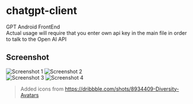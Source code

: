 # chatgpt-client
GPT Android FrontEnd  
Actual usage will require that you enter own api key in the main file in order to talk to the Open AI API 

## Screenshot  

![Screenshot 1](Screenshot_20230602_224035.png)
![Screenshot 2](Screenshot_20230602_224044.png)  
![Screenshot 3](Screenshot_20230602_224056.png)
![Screenshot 4](Screenshot_20230602_224312.png)  

> Added icons from
> https://dribbble.com/shots/8934409-Diversity-Avatars
